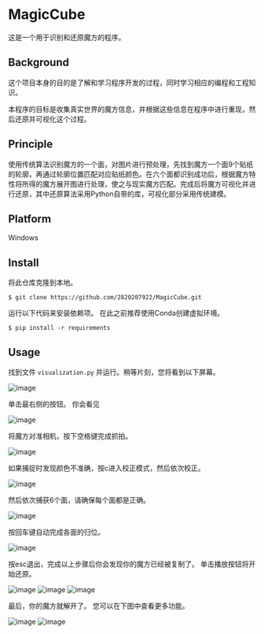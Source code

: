 # MagicCube
这是一个用于识别和还原魔方的程序。

## Background
这个项目本身的目的是了解和学习程序开发的过程，同时学习相应的编程和工程知识。

本程序的目标是收集真实世界的魔方信息，并根据这些信息在程序中进行重现，然后还原并可视化这个过程。

## Principle
使用传统算法识别魔方的一个面，对图片进行预处理，先找到魔方一个面9个贴纸的轮廓，再通过轮廓位置匹配对应贴纸颜色。在六个面都识别成功后，根据魔方特性将所得的魔方展开图进行处理，使之与现实魔方匹配。完成后将魔方可视化并进行还原，其中还原算法采用Python自带的库，可视化部分采用传统建模。

## Platform
Windows

## Install
将此仓库克隆到本地。

```
$ git clone https://github.com/2820207922/MagicCube.git
```

运行以下代码来安装依赖项。 在此之前推荐使用Conda创建虚拟环境。

```
$ pip install -r requirements
```

## Usage
找到文件 ```visualization.py``` 并运行。稍等片刻，您将看到以下屏幕。

![image](example/e1.png)

单击最右侧的按钮。 你会看见

![image](example/e2.png)

将魔方对准相机，按下空格键完成抓拍。

![image](example/e3.png)

如果捕捉时发现颜色不准确，按c进入校正模式，然后依次校正。

![image](example/e4.png)

然后依次捕获6个面，请确保每个面都是正确。

![image](example/e5.png)

按回车键自动完成各面的归位。

![image](example/e6.png)

按esc退出，完成以上步骤后你会发现你的魔方已经被复制了。 单击播放按钮将开始还原。

![image](example/e7.png)
![image](example/e8.png)
![image](example/e9.png)

最后，你的魔方就解开了。 您可以在下图中查看更多功能。

![image](example/e10.png)
![image](example/e11.png)
